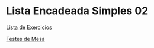 # Lista Encadeada Simples 02


[Lista de Exercicios](https://drive.google.com/file/d/1IRQtiH-Hs21HUuMm2cwoOqmGJyxX5C4m/view)

[Testes de Mesa](https://drive.google.com/drive/u/0/folders/1N2HXhe-IbRuNsnmRFmoJYXLUGE8zt2PD)
